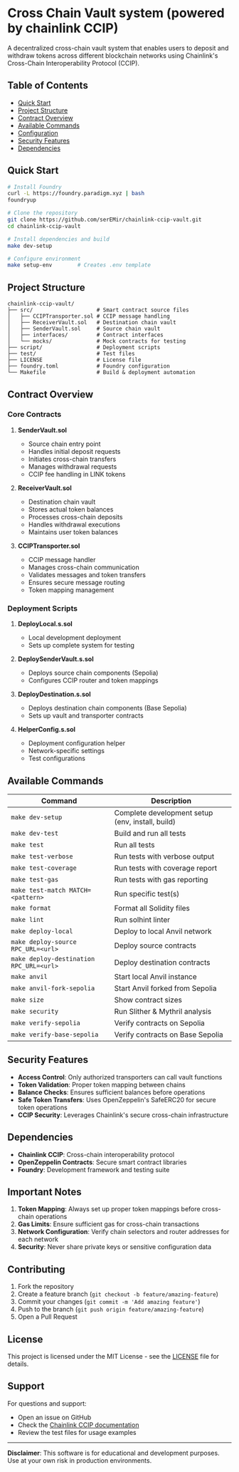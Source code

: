 # Cross Chain Vault system (powered by chainlink CCIP)

A decentralized cross-chain vault system that enables users to deposit and withdraw tokens across different blockchain networks using Chainlink's Cross-Chain Interoperability Protocol (CCIP).

## Table of Contents
- [Quick Start](#quick-start)
- [Project Structure](#project-structure)
- [Contract Overview](#contract-overview)
- [Available Commands](#available-commands)
- [Configuration](#configuration)
- [Security Features](#security-features)
- [Dependencies](#dependencies)

## Quick Start

```bash
# Install Foundry
curl -L https://foundry.paradigm.xyz | bash
foundryup

# Clone the repository
git clone https://github.com/serEMir/chainlink-ccip-vault.git
cd chainlink-ccip-vault

# Install dependencies and build
make dev-setup

# Configure environment
make setup-env        # Creates .env template
```

## Project Structure
```
chainlink-ccip-vault/
├── src/                    # Smart contract source files
│   ├── CCIPTransporter.sol # CCIP message handling
│   ├── ReceiverVault.sol   # Destination chain vault
│   ├── SenderVault.sol     # Source chain vault
│   ├── interfaces/         # Contract interfaces
│   └── mocks/              # Mock contracts for testing
├── script/                 # Deployment scripts
├── test/                   # Test files
├── LICENSE                 # License file
├── foundry.toml            # Foundry configuration
└── Makefile                # Build & deployment automation
```

## Contract Overview

### Core Contracts

1. **SenderVault.sol**
   - Source chain entry point
   - Handles initial deposit requests
   - Initiates cross-chain transfers
   - Manages withdrawal requests
   - CCIP fee handling in LINK tokens

2. **ReceiverVault.sol**
   - Destination chain vault
   - Stores actual token balances
   - Processes cross-chain deposits
   - Handles withdrawal executions
   - Maintains user token balances

3. **CCIPTransporter.sol**
   - CCIP message handler
   - Manages cross-chain communication
   - Validates messages and token transfers
   - Ensures secure message routing
   - Token mapping management

### Deployment Scripts

1. **DeployLocal.s.sol**
   - Local development deployment
   - Sets up complete system for testing

2. **DeploySenderVault.s.sol**
   - Deploys source chain components (Sepolia)
   - Configures CCIP router and token mappings

3. **DeployDestination.s.sol**
   - Deploys destination chain components (Base Sepolia)
   - Sets up vault and transporter contracts

4. **HelperConfig.s.sol**
   - Deployment configuration helper
   - Network-specific settings
   - Test configurations

## Available Commands

| Command | Description |
|---------|------------|
| `make dev-setup` | Complete development setup (env, install, build) |
| `make dev-test` | Build and run all tests |
| `make test` | Run all tests |
| `make test-verbose` | Run tests with verbose output |
| `make test-coverage` | Run tests with coverage report |
| `make test-gas` | Run tests with gas reporting |
| `make test-match MATCH=<pattern>` | Run specific test(s) |
| `make format` | Format all Solidity files |
| `make lint` | Run solhint linter |
| `make deploy-local` | Deploy to local Anvil network |
| `make deploy-source RPC_URL=<url>` | Deploy source contracts |
| `make deploy-destination RPC_URL=<url>` | Deploy destination contracts |
| `make anvil` | Start local Anvil instance |
| `make anvil-fork-sepolia` | Start Anvil forked from Sepolia |
| `make size` | Show contract sizes |
| `make security` | Run Slither & Mythril analysis |
| `make verify-sepolia` | Verify contracts on Sepolia |
| `make verify-base-sepolia` | Verify contracts on Base Sepolia |


## Security Features

- **Access Control**: Only authorized transporters can call vault functions
- **Token Validation**: Proper token mapping between chains
- **Balance Checks**: Ensures sufficient balances before operations
- **Safe Token Transfers**: Uses OpenZeppelin's SafeERC20 for secure token operations
- **CCIP Security**: Leverages Chainlink's secure cross-chain infrastructure

## Dependencies

- **Chainlink CCIP**: Cross-chain interoperability protocol
- **OpenZeppelin Contracts**: Secure smart contract libraries
- **Foundry**: Development framework and testing suite

## Important Notes

1. **Token Mapping**: Always set up proper token mappings before cross-chain operations
2. **Gas Limits**: Ensure sufficient gas for cross-chain transactions
3. **Network Configuration**: Verify chain selectors and router addresses for each network
4. **Security**: Never share private keys or sensitive configuration data

## Contributing

1. Fork the repository
2. Create a feature branch (`git checkout -b feature/amazing-feature`)
3. Commit your changes (`git commit -m 'Add amazing feature'`)
4. Push to the branch (`git push origin feature/amazing-feature`)
5. Open a Pull Request

## License

This project is licensed under the MIT License - see the [LICENSE](LICENSE) file for details.

## Support

For questions and support:

- Open an issue on GitHub
- Check the [Chainlink CCIP documentation](https://docs.chain.link/ccip)
- Review the test files for usage examples

---

**Disclaimer**: This software is for educational and development purposes. Use at your own risk in production environments.

